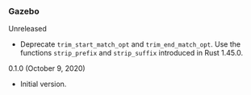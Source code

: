### Gazebo

Unreleased

* Deprecate `trim_start_match_opt` and `trim_end_match_opt`. Use the functions `strip_prefix` and `strip_suffix` introduced in Rust 1.45.0.

0.1.0 (October 9, 2020)

* Initial version.
